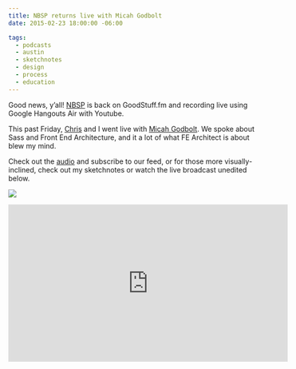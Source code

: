 ```yaml
---
title: NBSP returns live with Micah Godbolt
date: 2015-02-23 18:00:00 -06:00

tags:
  - podcasts
  - austin
  - sketchnotes
  - design
  - process
  - education
---
```


Good news, y’all! [NBSP](http://goodstuff.fm/nbsp) is back on GoodStuff.fm and recording live using Google Hangouts Air with Youtube.

This past Friday, [Chris](http://www.twitter.com/teleject) and I went live with [Micah Godbolt](https://twitter.com/micahgodbolt). We spoke about Sass and Front End Architecture, and it a lot of what FE Architect is about blew my mind.

Check out the [audio](http://goodstuff.fm/nbsp/48) and subscribe to our feed, or for those more visually-inclined, check out my sketchnotes or watch the live broadcast unedited below.

![]({{base.url}}/img/posts/sketchnotes.jpg)

<iframe width="560" height="315" src="https://www.youtube.com/embed/n9Necok5lwI" frameborder="0" allowfullscreen></iframe>
